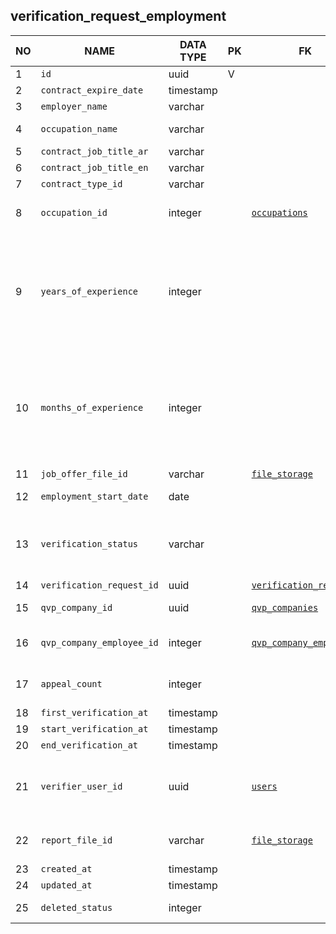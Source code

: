 verification_request_employment
----------------------------


NO | NAME | DATA TYPE | PK | FK | DESCRIPTION  | COMMENTS          
---|------|-----------|----|----|--------------|----------
1|`id` | uuid | V |  | autogen
2|`contract_expire_date` | timestamp |  |  | 
3|`employer_name` | varchar |  |  | Employer name
4|`occupation_name` | varchar |  |  | Occupation name as specified in the contract
5|`contract_job_title_ar` | varchar |  |  | Job title in Arabic
6|`contract_job_title_en` | varchar |  |  | Job title in English
7|`contract_type_id` | varchar |  |  | full time, internship
8|`occupation_id` | integer |  | [`occupations`](occupations.md) | An occupation from the list of occupations that matches occupation_name
9|`years_of_experience` | integer |  |  | Months of experience and years of experience means the same but there's a complicated calculation logic under the hood which uses months and years in different places, so instead of recalculating every time it is stored like this
10|`months_of_experience` | integer |  |  | Months of experience and years of experience means the same but there's a complicated calculation logic under the hood which uses months and years in different places, so instead of recalculating every time it is stored like this
11|`job_offer_file_id` | varchar |  | [`file_storage`](file_storage.md) |  
12|`employment_start_date` | date |  |  | TODO: pls clarify what 'join' means.
13|`verification_status` | varchar |  |  | One of: Pending,In progress, For Update, Updated, On hold, Verified, Unable to verify, Rejected, Rejected, Withdrawn
14|`verification_request_id` | uuid |  | [`verification_requests`](verification_requests.md) | 
15|`qvp_company_id` | uuid |  | [`qvp_companies`](qvp_companies.md) | Service provider who does the verification
16|`qvp_company_employee_id` | integer |  | [`qvp_company_employees`](qvp_company_employees.md) | Service provider employee assigned for this verification
17|`appeal_count` | integer |  |  | Candidate can appeal requests in Rejected or Unable to verify statuses
18|`first_verification_at` | timestamp |  |  | 
19|`start_verification_at` | timestamp |  |  | 
20|`end_verification_at` | timestamp |  |  | 
21|`verifier_user_id` | uuid |  | [`users`](users.md) | User that did the verification. This must be the same user as assigned to qvp_company_employee_id
22|`report_file_id` | varchar |  | [`file_storage`](file_storage.md) | uuid. a ref to a file containing the verification report
23|`created_at` | timestamp |  |  | 
24|`updated_at` | timestamp |  |  | 
25|`deleted_status` | integer |  |  | 0 - active record, 1 - deleted record.
